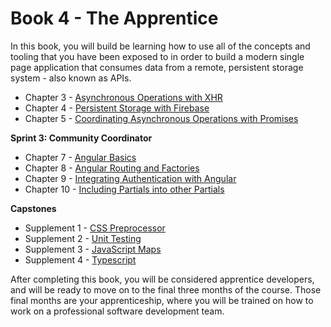 # Book 4 - The Apprentice

In this book, you will build be learning how to use all of the concepts and tooling that you have been exposed to in order to build a modern single page application that consumes data from a remote, persistent storage system - also known as APIs.

* Chapter 3 - [Asynchronous Operations with XHR](./chapters/XHR_INTRO.md)
* Chapter 4 - [Persistent Storage with Firebase](./chapters/FIREBASE_INTRO.md)
* Chapter 5 - [Coordinating Asynchronous Operations with Promises](./chapters/PROMISES.md)

**Sprint 3: Community Coordinator**

* Chapter 7 - [Angular Basics](./chapters/ANGULAR_BASICS.md)
* Chapter 8 - [Angular Routing and Factories](./chapters/ANGULAR_FACTORIES.md)
* Chapter 9 - [Integrating Authentication with Angular](./chapters/ANGULAR_AUTHENTICATION.md)
* Chapter 10 - [Including Partials into other Partials](./chapters/ANGULAR_INCLUDE.md)

**Capstones**

* Supplement 1 - [CSS Preprocessor](./chapters/SASS.md)
* Supplement 2 - [Unit Testing](./chapters/UNIT_TESTING.md)
* Supplement 3 - [JavaScript Maps](./chapters/JS_MAPS.md)
* Supplement 4 - [Typescript](./chapters/TYPESCRIPT.md)

After completing this book, you will be considered apprentice developers, and will be ready to move on to the final three months of the course. Those final months are your apprenticeship, where you will be trained on how to work on a professional software development team.
